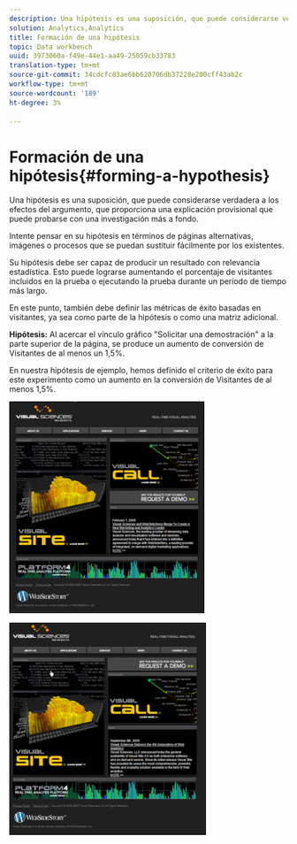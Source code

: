 ```yaml
---
description: Una hipótesis es una suposición, que puede considerarse verdadera a los efectos del argumento, que proporciona una explicación provisional que puede probarse con una investigación más a fondo.
solution: Analytics,Analytics
title: Formación de una hipótesis
topic: Data workbench
uuid: 3973060a-f49e-44e1-aa49-25059cb33783
translation-type: tm+mt
source-git-commit: 34cdcfc83ae6bb620706db37228e200cff43ab2c
workflow-type: tm+mt
source-wordcount: '189'
ht-degree: 3%

---
```



# Formación de una hipótesis{#forming-a-hypothesis}

Una hipótesis es una suposición, que puede considerarse verdadera a los efectos del argumento, que proporciona una explicación provisional que puede probarse con una investigación más a fondo.

Intente pensar en su hipótesis en términos de páginas alternativas, imágenes o procesos que se puedan sustituir fácilmente por los existentes.

Su hipótesis debe ser capaz de producir un resultado con relevancia estadística. Esto puede lograrse aumentando el porcentaje de visitantes incluidos en la prueba o ejecutando la prueba durante un período de tiempo más largo.

En este punto, también debe definir las métricas de éxito basadas en visitantes, ya sea como parte de la hipótesis o como una matriz adicional.

**Hipótesis:** Al acercar el vínculo gráfico &quot;Solicitar una demostración&quot; a la parte superior de la página, se produce un aumento de conversión de Visitantes de al menos un 1,5%.

En nuestra hipótesis de ejemplo, hemos definido el criterio de éxito para este experimento como un aumento en la conversión de Visitantes de al menos 1,5%.

![](assets/ControlPage.png)

![](assets/TestPage.png)

